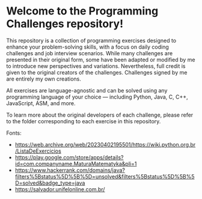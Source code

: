 # Welcome to the Programming Challenges repository! 

This repository is a collection of programming exercises designed to enhance your problem-solving skills, with a focus on daily coding challenges and job interview scenarios. While many challenges are presented in their original form, some have been adapted or modified by me to introduce new perspectives and variations. Nevertheless, full credit is given to the original creators of the challenges. Challenges signed by me are entirely my own creations.

All exercises are language-agnostic and can be solved using any programming language of your choice — including Python, Java, C, C++, JavaScript, ASM, and more. 

To learn more about the original developers of each challenge, please refer to the folder corresponding to each exercise in this repository.

Fonts:
- https://web.archive.org/web/20230402195501/https://wiki.python.org.br/ListaDeExercicios
- https://play.google.com/store/apps/details?id=com.companyname.MaturaMatematyka&pli=1
- https://www.hackerrank.com/domains/java?filters%5Bstatus%5D%5B%5D=unsolved&filters%5Bstatus%5D%5B%5D=solved&badge_type=java
- https://salvador.unifelonline.com.br/
